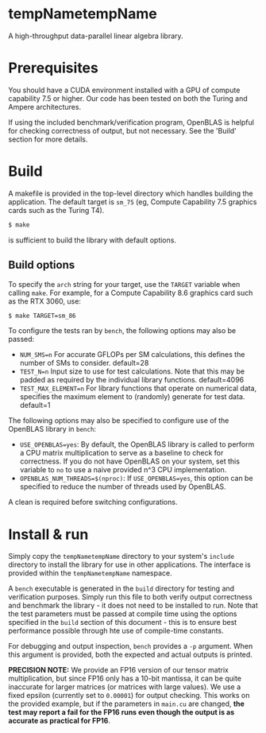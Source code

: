 # tempNametempName

A high-throughput data-parallel linear algebra library.

# Prerequisites
You should have a CUDA environment installed with a GPU of compute
capability 7.5 or higher. Our code has been tested on both the Turing and Ampere
architectures.

If using the included benchmark/verification program, OpenBLAS is helpful for checking correctness of output, but not necessary.
See the 'Build' section for more details.

# Build
A makefile is provided in  the top-level directory which handles building the application. 
The default target is `sm_75` (eg, Compute Capability 7.5 graphics cards such as the Turing T4).

```bash
$ make
```
is sufficient to build the library with default options.

## Build options
To specify the `arch` string for your target, use the `TARGET` variable when
calling `make`. For example, for a Compute Capability 8.6 graphics card such as the RTX 3060, use:
```bash
$ make TARGET=sm_86
```

To configure the tests ran by `bench`, the following options may also be passed:

 * `NUM_SMS=n` For accurate GFLOPs per SM calculations, this defines the number
    of SMs to consider. default=28
 * `TEST_N=n` Input size to use for test calculations. Note that this may be
   padded as required by the individual library functions. default=4096
 * `TEST_MAX_ELEMENT=n` For library functions that operate on numerical data,
   specifies the maximum element to (randomly) generate for test data.
   default=1

The following options may also be specified to configure use of the OpenBLAS
library in `bench`:

* `USE_OPENBLAS=yes`: By default, the OpenBLAS library is called to
  perform a CPU matrix multiplication to serve as a baseline to check for
  correctness. If you do not have OpenBLAS on your system, set this variable
  to `no` to use a naive provided n^3 CPU implementation.
* `OPENBLAS_NUM_THREADS=$(nproc)`: If `USE_OPENBLAS=yes`, this option can be
  specified to reduce the number of threads used by OpenBLAS.

A clean is required before switching configurations.

# Install & run
Simply copy the `tempNametempName` directory to your system's `include`
directory to install the library for use in other applications. The interface is
provided within the `tempNametempName` namespace.

A `bench` executable is generated in the `build` directory for testing and verification purposes. 
Simply run this file to both verify output correctness and benchmark
the library - it does not need to be installed to run. Note that the test parameters must be passed at compile time using
the options specified in the `build` section of this document - this is to
ensure best performance possible through hte use of compile-time constants.

For debugging and output inspection, `bench` provides a `-p` argument. When this
argument is provided, both the expected and actual outputs is printed.

**PRECISION NOTE:** We provide an FP16 version of our tensor matrix multiplication,
but since FP16 only has a 10-bit mantissa, it can be quite inaccurate for larger
matrices (or matrices with large values). We use a fixed epsilon (currently set
to `0.00001`) for output checking. This works on the provided example, but if the
parameters in `main.cu` are changed, **the test may report a fail for the FP16 runs
even though the output is as accurate as practical for FP16**.
